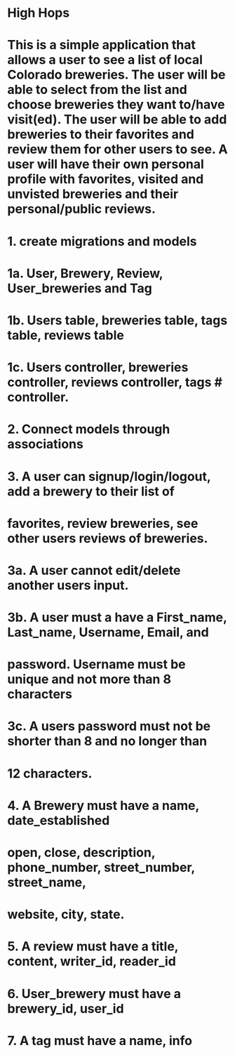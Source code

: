 # High Hops #

# This is a simple application that allows a user to see a list of local Colorado breweries. The user will be able to select from the list and choose breweries they want to/have visit(ed). The user will be able to add breweries to their favorites and review them for other users to see. A user will have their own personal profile with favorites, visited and unvisted breweries and their personal/public reviews.

# 1. create migrations and models
#   1a. User, Brewery, Review, User_breweries and Tag
#   1b. Users table, breweries table, tags table, reviews table
#   1c. Users controller, breweries controller, reviews controller, tags #       controller.


# 2. Connect models through associations

# 3. A user can signup/login/logout, add a brewery to their list of
#   favorites, review breweries, see other users reviews of breweries.
#   3a. A user cannot edit/delete another users input.
#   3b. A user must a have a First_name, Last_name, Username, Email, and 
#       password. Username must be unique and not more than 8 characters
#   3c. A users password must not be shorter than 8 and no longer than
#       12 characters.

# 4. A Brewery must have a name, date_established
#    open, close, description, phone_number, street_number, street_name,
#    website, city, state.

# 5. A review must have a title, content, writer_id, reader_id

# 6. User_brewery must have a brewery_id, user_id

# 7. A tag must have a name, info

